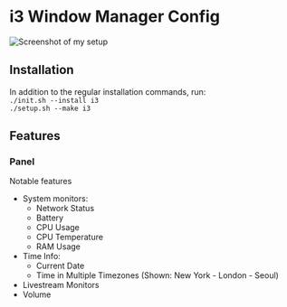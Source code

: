 # i3 Window Manager Config

![Screenshot of my setup](i3.png)

## Installation

In addition to the regular installation commands, run:  
`./init.sh --install i3`  
`./setup.sh --make i3`  

## Features

### Panel

Notable features

* System monitors:
	* Network Status
	* Battery
	* CPU Usage
	* CPU Temperature
	* RAM Usage
* Time Info:
	* Current Date
	* Time in Multiple Timezones (Shown: New York - London - Seoul)
* Livestream Monitors
* Volume


